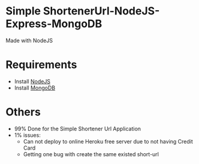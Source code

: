 # Simple ShortenerUrl-NodeJS-Express-MongoDB

Made with NodeJS

# Requirements

- Install [NodeJS](https://nodejs.org/en/download/)
- Install [MongoDB](https://www.mongodb.com/try/download/community)

# Others

- 99% Done for the Simple Shortener Url Application 
- 1% issues:
  - Can not deploy to online Heroku free server due to not having Credit Card
  - Getting one bug with create the same existed short-url
